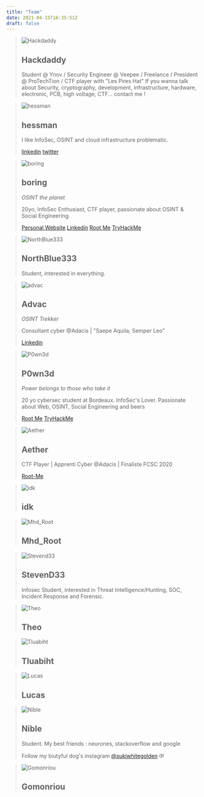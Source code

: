 ```yaml
---
title: "Team"
date: 2021-04-15T16:35:51Z
draft: false
---
```


> ![Hackdaddy](https://i.ibb.co/smDSGgK/hackdaddy.png)
> ## Hackdaddy
>
> Student @ Ynov / Security Engineer @ Veepee / Freelance / President @ ProTechTion / CTF player with "Les Pires Hat"
> If you wanna talk about Security, cryptography, development, infrastructure, hardware, electronic, PCB, high voltage, CTF... contact me !

> ![hessman](https://i.ibb.co/ZGYBWqN/hessman.webp)
> ## hessman
>
> I like InfoSec, OSINT and cloud infrastructure problematic.
>
> [linkedin](https://www.linkedin.com/in/anthony-domingue-930203162/) [twitter](https://twitter.com/domingueanthony)

> ![boring](https://i.ibb.co/vDg6FmW/Sans-titre.png)
> ## boring
> *OSINT the planet*
>
> 20yo, InfoSec Enthusiast, CTF player, passionate about OSINT & Social Engineering.
> 
> [Personal Website](https://pierreceberio.com/) [Linkedin](https://www.linkedin.com/in/pierre-ceberio/) [Root Me](https://www.root-me.org/boring) [TryHackMe](https://tryhackme.com/p/boringthegod)

> ![NorthBlue333](https://i.ibb.co/7GNCKmw/north.webp)
> ## NorthBlue333
>
> Student, interested in everything.

> ![advac](https://i.ibb.co/GFmPrJZ/logo-advac-blanc.png)
> ## Advac
> *OSINT Trekker*
>
> Consultant cyber @Adacis | "Saepe Aquila, Semper Leo"
> 
> [Linkedin](https://www.linkedin.com/in/adrien-vaccaro/)

> ![P0wn3d](https://i.ibb.co/6FZgwxk/image.png)
> ## P0wn3d
> *Power belongs to those who take it*
>
> 20 yo cybersec student at Bordeaux.
> InfoSec's Lover. Passionate about Web, OSINT, Social Engineering and beers
>
> [Root Me](https://www.root-me.org/P0wn3d) [TryHackMe](https://tryhackme.com/p/P0wn3d)

> ![Aether](https://i.ibb.co/dmcpSYs/wraith-cat.png)
> ## Aether
>
> CTF Player | Apprenti Cyber @Adacis | Finaliste FCSC 2020
> 
> [Root-Me](https://www.root-me.org/Black-Aether)

> ![idk](https://i.ibb.co/0t4JMGP/simon.png)
> ## idk
>

> ![Mhd_Root](https://i.ibb.co/nngbccw/mhd.png)
> ## Mhd_Root
>

> ![Stevend33](https://i.ibb.co/Bs2DHYh/steven.png)
> ## StevenD33
>
> Infosec Student, interested in Threat Intelligence/Hunting, SOC, Incident Response and Forensic. 

> ![Theo](https://i.ibb.co/sWMyqCn/theo.png)
> ## Theo
>

> ![Tluabiht](https://i.ibb.co/qDvdPpK/tibo.png)
> ## Tluabiht
>


> ![Lucas](https://i.ibb.co/8PPQ00T/lucas.png)
> ## Lucas
>

> ![Nible](https://i.ibb.co/kqW5Lk6/254972489-876796759700636-5822364087587353145-n-1.jpg)
> ## Nible
> Student. My best friends : neurones, stackoverflow and google  
>  
> Follow my biutyful dog's instagram [@sukiwhitegolden](https://www.instagram.com/sukiwhitegolden/) <img src="https://upload.wikimedia.org/wikipedia/commons/thumb/7/7f/Saturn.svg/1920px-Saturn.svg.png" alt="drawing" style="width:15px;"/>

> ![Gomonriou](https://ibb.co/whYTTJR)
> ## Gomonriou
>